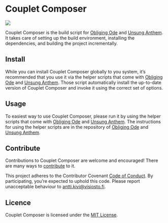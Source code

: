 # Couplet Composer

![](https://github.com/anttikivi/couplet-composer/workflows/Main%20workflow/badge.svg)

Couplet Composer is the build script for [Obliging Ode](https://github.com/anttikivi/unsung-anthem) and [Unsung Anthem](https://github.com/anttikivi/unsung-anthem). It takes care of setting up the build environment, installing the dependencies, and building the project incrementally.

## Install

While you can install Couplet Composer globally to you system, it’s recommended that you use it via the helper scripts that come with [Obliging Ode](https://github.com/anttikivi/unsung-anthem) and [Unsung Anthem](https://github.com/anttikivi/unsung-anthem). Those script automatically install the up-to-date version of Couplet Composer and invoke it using the correct set of options.

## Usage

To easiest way to use Couplet Composer, please run it by using the helper scripts that come with [Obliging Ode](https://github.com/anttikivi/unsung-anthem) and [Unsung Anthem](https://github.com/anttikivi/unsung-anthem). The instructions for using the helper scripts are in the repository of [Obliging Ode](https://github.com/anttikivi/unsung-anthem) and [Unsung Anthem](https://github.com/anttikivi/unsung-anthem).

## Contribute

Contributions to Couplet Composer are welcome and encouraged! There are many ways to [contribute](https://github.com/anttikivi/couplet-composer/blob/develop/CONTRIBUTING.md) to it.

This project adheres to the Contributor Covenant [Code of Conduct](https://github.com/anttikivi/unsung-anthem/blob/develop/CODE_OF_CONDUCT.md). By participating, you’re expected to uphold this code. Please report unacceptable behaviour to antti.kivi@visiosto.fi.

## Licence

Couplet Composer is licensed under the [MIT License](LICENCE).
